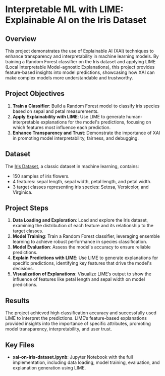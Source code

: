 # Interpretable ML with LIME: Explainable AI on the Iris Dataset

## Overview
This project demonstrates the use of Explainable AI (XAI) techniques to enhance transparency and interpretability in machine learning models. By training a Random Forest classifier
on the Iris dataset and applying LIME (Local Interpretable Model-agnostic Explanations), this project provides feature-based insights into model predictions, showcasing how XAI can make 
complex models more understandable and trustworthy.

## Project Objectives
1. **Train a Classifier**: Build a Random Forest model to classify iris species based on sepal and petal measurements.
2. **Apply Explainability with LIME**: Use LIME to generate human-interpretable explanations for the model's predictions, focusing on which features most influence each prediction.
3. **Enhance Transparency and Trust**: Demonstrate the importance of XAI in promoting model interpretability, fairness, and debugging.

## Dataset
The [Iris Dataset](https://archive.ics.uci.edu/ml/datasets/iris), a classic dataset in machine learning, contains:
- 150 samples of iris flowers.
- 4 features: sepal length, sepal width, petal length, and petal width.
- 3 target classes representing iris species: Setosa, Versicolor, and Virginica.

## Project Steps
1. **Data Loading and Exploration**: Load and explore the Iris dataset, examining the distribution of each feature and its relationship to the target classes.
2. **Model Training**: Train a Random Forest classifier, leveraging ensemble learning to achieve robust performance in species classification.
3. **Model Evaluation**: Assess the model's accuracy to ensure reliable predictions.
4. **Explain Predictions with LIME**: Use LIME to generate explanations for specific predictions, identifying key features that drive the model's decisions.
5. **Visualization of Explanations**: Visualize LIME’s output to show the influence of features like petal length and sepal width on model predictions.

## Results
The project achieved high classification accuracy and successfully used LIME to interpret the predictions. LIME’s feature-based explanations provided insights into the importance of
specific attributes, promoting model transparency, interpretability, and user trust.

## Key Files
- **xai-on-iris-dataset.ipynb**: Jupyter Notebook with the full implementation, including data loading, model training, evaluation, and explanation generation using LIME.



